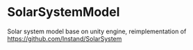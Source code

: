 # SolarSystemModel

Solar system model base on unity engine, reimplementation of https://github.com/Instand/SolarSystem
